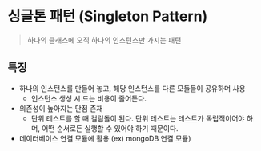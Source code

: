 # 싱글톤 패턴 (Singleton Pattern)

> 하나의 클래스에 오직 하나의 인스턴스만 가지는 패턴



## 특징

- 하나의 인스턴스를 만들어 놓고, 해당 인스턴스를 다른 모듈들이 공유하며 사용
  - 인스턴스 생성 시 드는 비용이 줄어든다.
- 의존성이 높아지는 단점 존재
  - 단위 테스트를 할 때 걸림돌이 된다. 단위 테스트는 테스트가 독립적이어야 하며, 어떤 순서로든 실행할 수 있어야 하기 때문이다.
- 데이터베이스 연결 모듈에 활용 (ex) mongoDB 연결 모듈)
